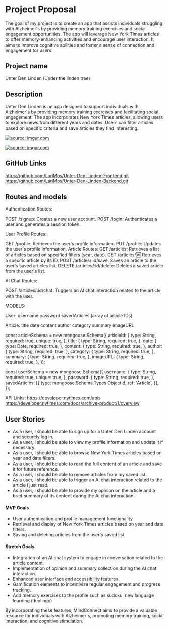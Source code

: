 # Project Proposal
The goal of my project is to create an app that assists individuals struggling with Alzheimer's by providing memory training exercises and social engagement opportunities. The app will leverage New York Times articles to offer memory-enhancing activities and encourage user interaction. It aims to improve cognitive abilities and foster a sense of connection and engagement for users.

## Project name 
Unter Den Linden (Under the linden tree)

## Description
Unter Den Linden is an app designed to support individuals with Alzheimer's by providing memory training exercises and facilitating social engagement. The app incorporates New York Times articles, allowing users to explore news from different years and dates. Users can filter articles based on specific criteria and save articles they find interesting.

<a href="https://imgur.com/JBcHnT0"><img src="https://i.imgur.com/JBcHnT0.jpg" title="source: imgur.com" /></a>

<a href="https://imgur.com/LhKm5or"><img src="https://i.imgur.com/LhKm5or.jpg" title="source: imgur.com" /></a>





## GitHub Links
https://github.com/LariMos/Unter-Den-Linden-Frontend.git
https://github.com/LariMos/Unter-Den-Linden-Backend.git


## Routes and models
<!-- Define your routes and what HTTP method they will be using -->

Authentication Routes:

POST /signup: Creates a new user account.
POST /login: Authenticates a user and generates a session token.

User Profile Routes:

GET /profile: Retrieves the user's profile information.
PUT /profile: Updates the user's profile information.
Article Routes:
GET /articles: Retrieves a list of articles based on specified filters (year, date).
GET /articles/:id: Retrieves a specific article by its ID.
POST /articles/:id/save: Saves an article to the user's saved articles list.
DELETE /articles/:id/delete: Deletes a saved article from the user's list.

AI Chat Routes:

POST /articles/:id/chat: Triggers an AI chat interaction related to the article with the user.

MODELS:

User:
username
password
savedArticles (array of article IDs)

Article:
title
date
content
author
category
summary
imageURL


const articleSchema = new mongoose.Schema({
  articleId: {
    type: String,
    required: true,
    unique: true,
  },
  title: {
    type: String,
    required: true,
  },
  date: {
    type: Date,
    required: true,
  },
  content: {
    type: String,
    required: true,
  },
  author: {
    type: String,
    required: true,
  },
  category: {
    type: String,
    required: true,
  },
  summary: {
    type: String,
    required: true,
  },
  imageURL: {
    type: String,
    required: true,
  },
});



const userSchema = new mongoose.Schema({
  username: {
    type: String,
    required: true,
    unique: true,
  },
  password: {
    type: String,
    required: true,
  },
  savedArticles: [{
    type: mongoose.Schema.Types.ObjectId,
    ref: 'Article',
  }],
});

API Links: 
https://developer.nytimes.com/apis 
https://developer.nytimes.com/docs/archive-product/1/overview



## User Stories
<!-- Your user stories are a way to talk about your applications features in the following format:

- `As a user I should be able to <fill in the feature description>`

Example:
- "As a user I should be able to query `/locations` route to GET all locations" -->

- As a user, I should be able to sign up for a Unter Den Linden account and securely log in.
- As a user, I should be able to view my profile information and update it if necessary.
- As a user, I should be able to browse New York Times articles based on year and date filters.
- As a user, I should be able to read the full content of an article and save it for future reference.
- As a user, I should be able to remove articles from my saved list.
- As a user, I should be able to trigger an AI chat interaction related to the article I just read.
- As a user, I should be able to provide my opinion on the article and a brief summary of its content during the AI chat interaction.

#### MVP Goals
<!-- These features are the minimum to get your application working.  -->

- User authentication and profile management functionality.
- Retrieval and display of New York Times articles based on year and date filters.
- Saving and deleting articles from the user's saved list.

#### Stretch Goals

- Integration of an AI chat system to engage in conversation related to the article content.
- Implementation of opinion and summary collection during the AI chat interaction.
- Enhanced user interface and accessibility features.
- Gamification elements to incentivize regular engagement and progress tracking.
- Add memory exercises to the profile such as sudoku, new language learning (duolingo)


By incorporating these features, MindConnect aims to provide a valuable resource for individuals with Alzheimer's, promoting memory training, social interaction, and cognitive stimulation.